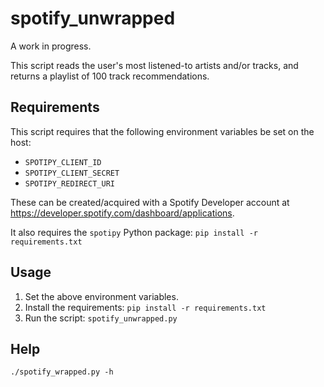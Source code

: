 # spotify_unwrapped
A work in progress.

This script reads the user's most listened-to artists and/or tracks, and returns a playlist of 100 track recommendations.


## Requirements
This script requires that the following environment variables be set on the host:
* `SPOTIPY_CLIENT_ID`
* `SPOTIPY_CLIENT_SECRET`
* `SPOTIPY_REDIRECT_URI`

These can be created/acquired with a Spotify Developer account at https://developer.spotify.com/dashboard/applications.

It also requires the `spotipy` Python package:
`pip install -r requirements.txt`

## Usage
1. Set the above environment variables.
2. Install the requirements: `pip install -r requirements.txt`
3. Run the script: `spotify_unwrapped.py`


## Help
```
./spotify_wrapped.py -h
```
